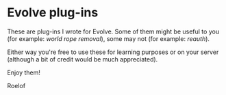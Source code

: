 Evolve plug-ins
===============

These are plug-ins I wrote for Evolve. Some of them might be useful to you (for example: *world rope removal*), some may not (for example: *reauth*).

Either way you're free to use these for learning purposes or on your server (although a bit of credit would be much appreciated).

Enjoy them!

Roelof